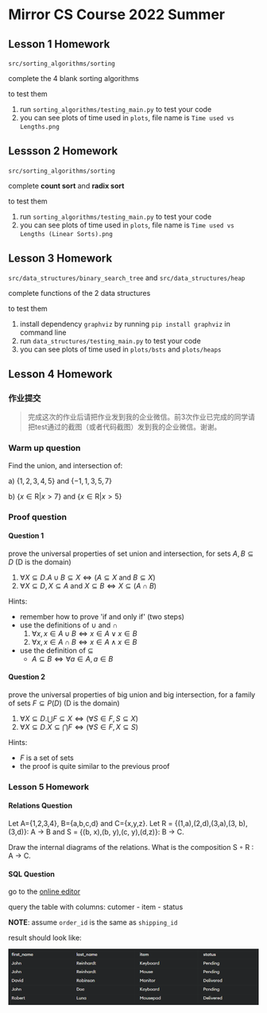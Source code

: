 # Mirror CS Course 2022 Summer

## Lesson 1 Homework

`src/sorting_algorithms/sorting`

complete the 4 blank sorting algorithms

to test them
1. run `sorting_algorithms/testing_main.py` to test your code
2. you can see plots of time used in `plots`, file name is `Time used vs Lengths.png`

## Lessson 2 Homework

`src/sorting_algorithms/sorting`

complete **count sort** and **radix sort**

to test them
1. run `sorting_algorithms/testing_main.py` to test your code
2. you can see plots of time used in `plots`, file name is `Time used vs Lengths (Linear Sorts).png`

## Lesson 3 Homework

`src/data_structures/binary_search_tree` and `src/data_structures/heap`

complete functions of the 2 data structures

to test them
1. install dependency `graphviz` by running `pip install graphviz` in command line
2. run `data_structures/testing_main.py` to test your code
3. you can see plots of time used in `plots/bsts` and `plots/heaps`

## Lesson 4 Homework

### 作业提交

> 完成这次的作业后请把作业发到我的企业微信。前3次作业已完成的同学请把test通过的截图（或者代码截图）发到我的企业微信。谢谢。

### Warm up question

Find the union, and intersection of: 

a) $\{ 1, 2, 3, 4,5\}$ and $\{−1, 1, 3, 5,7\}$

b) $\{ x ∈ \text{R} | x > 7\}$ and $\{ x ∈ \text{R} | x > 5\}$

### Proof question

#### Question 1

prove the universal properties of set union and intersection, for sets $A,B \subseteq D$ (D is the domain)
1. $\forall X\subseteq D. A \cup B \subseteq X \iff (A \subseteq X \text{ and } B \subseteq X)$
2. $\forall X\subseteq D, X\subseteq A \text{ and } X\subseteq B \iff X \subseteq (A\cap B)$

Hints:
- remember how to prove 'if and only if' (two steps)
- use the definitions of $\cup$ and $\cap$
	1. $\forall x, x\in A\cup B \iff x\in A \vee x\in B$ 
	2. $\forall x, x\in A\cap B \iff x\in A \wedge x\in B$ 
- use the definition of $\subseteq$
	- $A\subseteq B\iff \forall a \in A,a\in B$

#### Question 2
	
prove the universal properties of big union and big intersection, for a family of sets  $F \subseteq P(D)$ (D is the domain)
1. $\forall X \subseteq D. \bigcup F \subseteq X \iff (\forall S \in F, S \subseteq X)$
2. $\forall X \subseteq D. X \subseteq \bigcap F \iff (\forall S\in F, X\subseteq S)$

Hints:
- $F$ is a set of sets
- the proof is quite similar to the previous proof

### Lesson 5 Homework

#### Relations Question

Let A={1,2,3,4}, B={a,b,c,d} and C={x,y,z}. 
Let R = {(1,a),(2,d),(3,a),(3, b),(3,d)}: A → B and S = {(b, x),(b, y),(c, y),(d,z)}: B → C.
    
Draw the internal diagrams of the relations. What is the composition S ◦ R : A → C.

#### SQL Question

go to the [online editor](https://www.programiz.com/sql/online-compiler/)

query the table with columns: cutomer - item - status

**NOTE**: assume `order_id` is the same as `shipping_id`

result should look like:

![table screenshot](imgs/table_screenshot.png)


